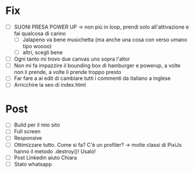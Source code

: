# Fix
- [ ] SUONI PRESA POWER UP -> non più in loop, prendi solo all'attivazione e fai qualcosa di carino
  - [ ] Jalapeno va bene musichetta (ma anche una cosa con verso umano tipo woooo)
  - [ ] altri, scegli bene

- [ ] Ogni tanto mi trovo due canvas uno sopra l'altor
- [ ] Non mi fa impazzire il bounding box di hamburger e powerup, a volte non li prende, a volte li prende troppo presto
- [ ] Far fare a ai edit di cambiare tutti i commenti da italiano a inglese
- [ ] Arricchire la seo di index.html

# Post
- [ ] Build per il mio sito
- [ ] Full screen
- [ ] Responsive
- [ ] Ottimizzare tutto. Come si fa? C'è un profiler? -> molte classi di PixiJs hanno il metodo .destroy()! Usalo!
- [ ] Post Linkedin aiuto Chiara
- [ ] Stato whatsapp